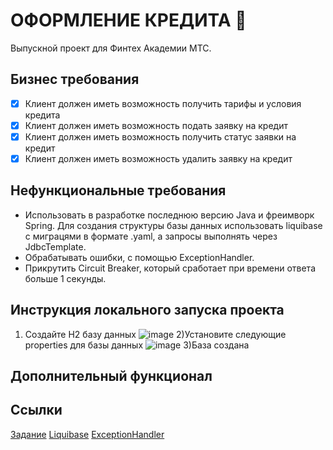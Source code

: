 # ОФОРМЛЕНИЕ КРЕДИТА 💸

Выпускной проект для Финтех Академии МТС.

## Бизнес требования

- [x] Клиент должен иметь возможность получить тарифы и условия кредита
- [x] Клиент должен иметь возможность подать заявку на кредит
- [x] Клиент должен иметь возможность получить статус заявки на кредит
- [x] Клиент должен иметь возможность удалить заявку на кредит

## Нефункциональные требования

* Использовать в разработке последнюю версию
  Java и фреимворк Spring. Для
  создания структуры базы данных
  использовать liquibase с миграцями в
  формате .yaml, а запросы выполнять
  через JdbcTemplate.
* Обрабатывать ошибки, с помощью
  ExceptionHandler.
* Прикрутить Circuit Breaker,
  который сработает при времени ответа больше 1
  секунды.

## Инструкция локального запуска проекта
1) Создайте H2 базу данных
![image](https://user-images.githubusercontent.com/93432684/236708581-853613c0-8577-4b26-af45-11e9f8fb8a23.png)
2)Установите следующие properties для базы данных
![image](https://user-images.githubusercontent.com/93432684/236708674-790e4248-f3d7-4120-bdc4-42e7ee7bbcd9.png)
3)База создана

## Дополнительный функционал



## Ссылки

[Задание](https://drive.google.com/file/d/1zett8xUTBs7ZuF3sFCnykGqPkwLFldb4/view)
[Liquibase](https://www.youtube.com/watch?v=ec90flC2MNg)
[ExceptionHandler](https://habr.com/ru/articles/528116/)
